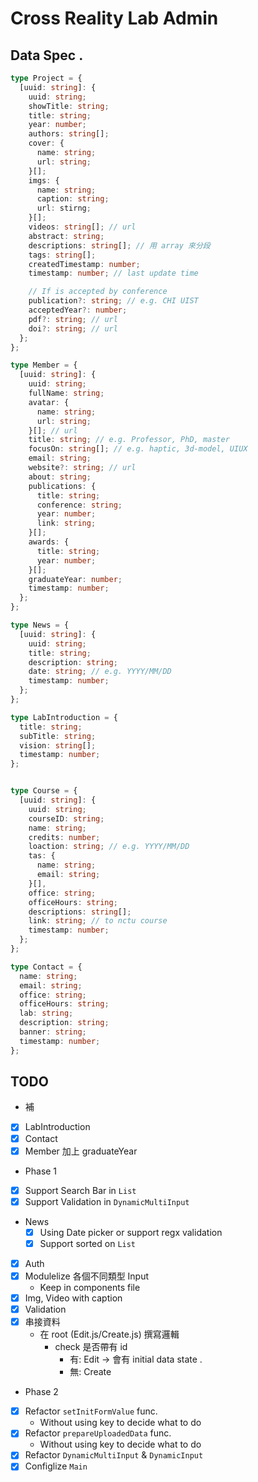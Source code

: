 # Cross Reality Lab Admin

## Data Spec .

```typescript
type Project = {
  [uuid: string]: {
    uuid: string;
    showTitle: string;
    title: string;
    year: number;
    authors: string[];
    cover: {
      name: string;
      url: string;
    }[];
    imgs: {
      name: string;
      caption: string;
      url: stirng;
    }[];
    videos: string[]; // url
    abstract: string;
    descriptions: string[]; // 用 array 來分段
    tags: string[];
    createdTimestamp: number;
    timestamp: number; // last update time

    // If is accepted by conference
    publication?: string; // e.g. CHI UIST
    acceptedYear?: number;
    pdf?: string; // url
    doi?: string; // url
  };
};

type Member = {
  [uuid: string]: {
    uuid: string;
    fullName: string;
    avatar: {
      name: string;
      url: string;
    }[]; // url
    title: string; // e.g. Professor, PhD, master
    focusOn: string[]; // e.g. haptic, 3d-model, UIUX
    email: string;
    website?: string; // url
    about: string;
    publications: {
      title: string;
      conference: string;
      year: number;
      link: string;
    }[];
    awards: {
      title: string;
      year: number;
    }[];
    graduateYear: number;
    timestamp: number;
  };
};

type News = {
  [uuid: string]: {
    uuid: string;
    title: string;
    description: string;
    date: string; // e.g. YYYY/MM/DD
    timestamp: number;
  };
};

type LabIntroduction = {
  title: string;
  subTitle: string;
  vision: string[];
  timestamp: number;
};


type Course = {
  [uuid: string]: {
    uuid: string;
    courseID: string;
    name: string;
    credits: number;
    loaction: string; // e.g. YYYY/MM/DD
    tas: {
      name: string;
      email: string;
    }[],
    office: string;
    officeHours: string;
    descriptions: string[];
    link: string; // to nctu course
    timestamp: number;
  };
};

type Contact = {
  name: string;
  email: string;
  office: string;
  officeHours: string;
  lab: string;
  description: string;
  banner: string;
  timestamp: number;
};
```

## TODO

* 補
- [x] LabIntroduction
- [x] Contact
- [x] Member 加上 graduateYear

* Phase 1
- [x] Support Search Bar in `List`
- [x] Support Validation in `DynamicMultiInput`
- News
  - [x] Using Date picker or support regx validation
  - [x] Support sorted on `List`
- [x] Auth 
- [x] Modulelize 各個不同類型 Input
  - Keep in components file
- [x] Img, Video with caption
- [x] Validation
- [x] 串接資料
  - 在 root (Edit.js/Create.js) 撰寫邏輯
    - check 是否帶有 id
      - 有: Edit -> 會有 initial data state .
      - 無: Create

* Phase 2 
- [x] Refactor `setInitFormValue` func.
  - Without using key to decide what to do
- [x] Refactor `prepareUploadedData` func.
  - Without using key to decide what to do
- [x] Refactor `DynamicMultiInput` & `DynamicInput`
- [x] Configlize `Main` 

